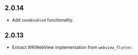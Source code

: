 ## 2.0.14

* Add `zoomEnabled` functionality.

## 2.0.13

* Extract WKWebView implementation from `webview_flutter`.
